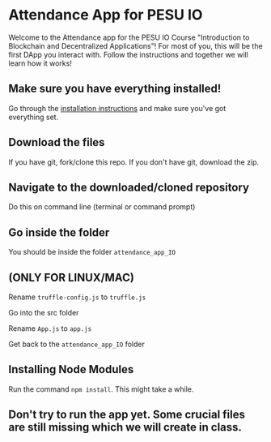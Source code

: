 # Attendance App for PESU IO
Welcome to the Attendance app for the PESU IO Course "Introduction to Blockchain and Decentralized Applications"! For most of you, this will be the first DApp you interact with. Follow the instructions and together we will learn how it works!

## Make sure you have everything installed!
Go through the [installation instructions](https://github.com/srujandeshpande/attendance_app_IO/blob/master/installations.md) and make sure you've got everything set.

## Download the files
If you have git, fork/clone this repo. If you don't have git, download the zip.

## Navigate to the downloaded/cloned repository
Do this on command line (terminal or command prompt)

## Go inside the folder
You should be inside the folder `attendance_app_IO`

## (ONLY FOR LINUX/MAC)
Rename `truffle-config.js` to `truffle.js`

Go into the src folder

Rename `App.js` to `app.js`

Get back to the `attendance_app_IO` folder

## Installing Node Modules
Run the command `npm install`.
This might take a while.

## Don't try to run the app yet. Some crucial files are still missing which we will create in class.
